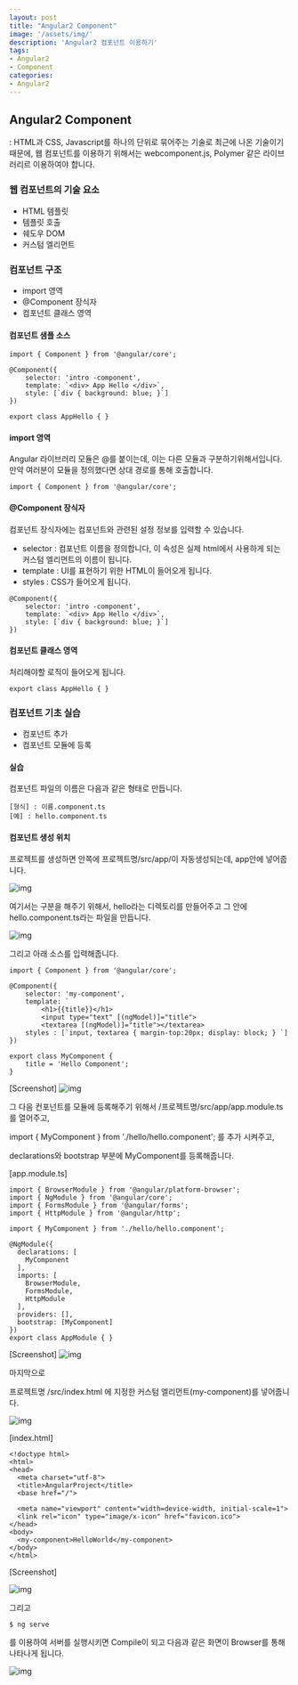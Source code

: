 ```yaml
---
layout: post
title: "Angular2 Component"
image: '/assets/img/'
description: 'Angular2 컴포넌트 이용하기'
tags:
- Angular2
- Component
categories:
- Angular2
---
```


## Angular2 Component


: HTML과 CSS, Javascript를 하나의 단위로 묶어주는 기술로 최근에 나온 기술이기 때문에, 웹 컴포넌트를 이용하기 위해서는 webcomponent.js, Polymer 같은 라이브러리르 이용하여야 합니다.

### 웹 컴포넌트의 기술 요소
- HTML 템플릿
- 템플릿 호출
- 쉐도우 DOM
- 커스텀 엘리먼트

### 컴포넌트 구조
- import 영역
- @Component 장식자
- 컴포넌트 클래스 영역

#### 컴포넌트 샘플 소스

```
import { Component } from '@angular/core';

@Component({
	selector: 'intro -component',
	template: `<div> App Hello </div>`,
	style: [`div { background: blue; }`]
})

export class AppHello { }
```


#### import 영역
Angular 라이브러리 모듈은 @를 붙이는데, 이는 다른 모듈과 구분하기위해서입니다. 만약 여러분이 모듈을 정의했다면 상대 경로를 통해 호출합니다.

```
import { Component } from '@angular/core';
```

#### @Component 장식자
컴포넌트 장식자에는 컴포넌트와 관련된 설정 정보를 입력할 수 있습니다.

- selector : 컴포넌트 이름을 정의합니다, 이 속성은 실제 html에서 사용하게 되는 커스텀 엘리먼트의 이름이 됩니다.
- template : UI를 표현하기 위한 HTML이 들어오게 됩니다.
- styles : CSS가 들어오게 됩니다.

```
@Component({
	selector: 'intro -component',
	template: `<div> App Hello </div>`,
	style: [`div { background: blue; }`]
})
```

#### 컴포넌트 클래스 영역
처리해야할 로직이 들어오게 됩니다.

```
export class AppHello { }
```

### 컴포넌트 기초 실습

- 컴포넌트 추가
- 컴포넌트 모듈에 등록


#### 실습
컴포넌트 파일의 이름은 다음과 같은 형태로 만듭니다.

```
[형식] : 이름.component.ts
[예] : hello.component.ts
```

#### 컴포넌트 생성 위치
프로젝트를 생성하면 안쪽에 프로젝트명/src/app/이 자동생성되는데, app안에 넣어줍니다.

![img](https://cdn-images-1.medium.com/max/2000/1*UK9k-saWzlpsI3NRtBkFBw.png)

여기서는 구분을 해주기 위해서, hello라는 디렉토리를 만들어주고
그 안에 hello.component.ts라는 파일을 만듭니다.

![img](https://cdn-images-1.medium.com/max/2000/1*zdHWJL7BLafoQrq2yqiZkg.png)

그리고 아래 소스를 입력해줍니다.

```
import { Component } from '@angular/core';

@Component({
	selector: 'my-component',
	template: `
		<h1>{{title}}</h1>
		<input type="text" [(ngModel)]="title">
		<textarea [(ngModel)]="title"></textarea>
	styles : [`input, textarea { margin-top:20px; display: block; } `]
})

export class MyComponent {
	title = 'Hello Component';
}
```

[Screenshot]
![img](https://cdn-images-1.medium.com/max/2000/1*NqLRqp99GvymFSt_E3aapQ.png)

그 다음 컨포넌트를 모듈에 등록해주기 위해서
/프로젝트명/src/app/app.module.ts를 열어주고,

import { MyComponent } from './hello/hello.component'; 를 추가 시켜주고,

declarations와 bootstrap 부분에 MyComponent를 등록해줍니다.

[app.module.ts]

```
import { BrowserModule } from '@angular/platform-browser';
import { NgModule } from '@angular/core';
import { FormsModule } from '@angular/forms';
import { HttpModule } from '@angular/http';

import { MyComponent } from './hello/hello.component';

@NgModule({
  declarations: [
    MyComponent
  ],
  imports: [
    BrowserModule,
    FormsModule,
    HttpModule
  ],
  providers: [],
  bootstrap: [MyComponent]
})
export class AppModule { }
```

[Screenshot]
![img](https://cdn-images-1.medium.com/max/2000/1*4A8czRW2TrIaF-hiqTkVKg.png)

마지막으로

프로젝트명 /src/index.html 에 지정한 커스텀 엘리먼트(my-component)를 넣어줍니다.

![img](https://cdn-images-1.medium.com/max/2000/1*kCGMxl6jertfW_W5YsagIA.png)


[index.html]

```
<!doctype html>
<html>
<head>
  <meta charset="utf-8">
  <title>AngularProject</title>
  <base href="/">

  <meta name="viewport" content="width=device-width, initial-scale=1">
  <link rel="icon" type="image/x-icon" href="favicon.ico">
</head>
<body>
  <my-component>HelloWorld</my-component>
</body>
</html>
```

[Screenshot]

![img](https://cdn-images-1.medium.com/max/2000/1*fg-6xZlGDjmVduFLnUsJaA.png)

그리고

```
$ ng serve
```

를 이용하여 서버를 실행시키면 Compile이 되고
다음과 같은 화면이 Browser를 통해 나타나게 됩니다.

![img](https://cdn-images-1.medium.com/max/2000/1*pT56ZLI4Sm_Vcm7mH6YEHQ.png)
